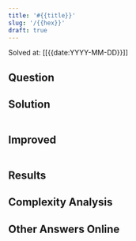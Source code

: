 ```yaml
---
title: '#{{title}}'
slug: '/{{hex}}'
draft: true
---
```


Solved at: [[{{date:YYYY-MM-DD}}]]

## Question

## Solution

```python

```

## Improved

```python

```

## Results

## Complexity Analysis

## Other Answers Online
